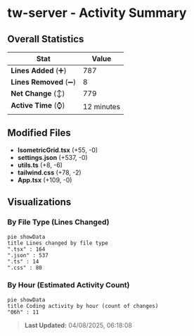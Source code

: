 # tw-server - Activity Summary 

## Overall Statistics

| Stat                   | Value                                                             |
| ---------------------- | ----------------------------------------------------------------- |
| **Lines Added** (➕)   | 787                                          |
| **Lines Removed** (➖) | 8                                        |
| **Net Change** (↕)    | 779                |
| **Active Time** (⌚)   | 12 minutes |


## Modified Files
- **IsometricGrid.tsx** (+55, -0)
- **settings.json** (+537, -0)
- **utils.ts** (+8, -6)
- **tailwind.css** (+78, -2)
- **App.tsx** (+109, -0)

## Visualizations

### By File Type (Lines Changed)

```mermaid
pie showData
title Lines changed by file type
".tsx" : 164
".json" : 537
".ts" : 14
".css" : 80
```

### By Hour (Estimated Activity Count)

```mermaid
pie showData
title Coding activity by hour (count of changes)
"06h" : 11
```


> **Last Updated:** 04/08/2025, 06:18:08